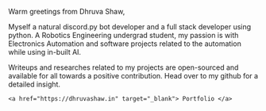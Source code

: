 
Warm greetings from Dhruva Shaw,

Myself a natural discord.py bot developer and a full stack developer using python. A Robotics Engineering undergrad student, my passion is with Electronics Automation and software projects related to the automation while using in-built AI.

Writeups and researches related to my projects are open-sourced and available for all towards a positive contribution. Head over to my github for a detailed insight.

`<a href="https://dhruvashaw.in" target="_blank"> Portfolio </a>`
